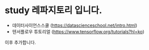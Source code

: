 # study 레파지토리 입니다.

* 데이터사이언스스쿨 (https://datascienceschool.net/intro.html)
* 텐서플로우 튜토리얼 (https://www.tensorflow.org/tutorials?hl=ko)

이후 추가합니다.
